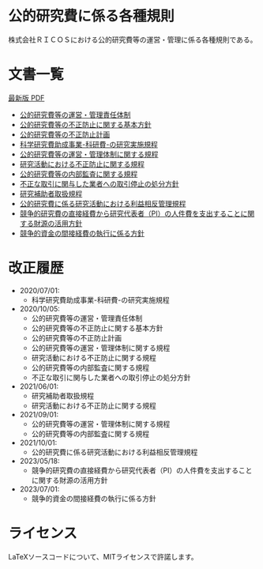 # 公的研究費に係る各種規則
株式会社ＲＩＣＯＳにおける公的研究費等の運営・管理に係る各種規則である。

# 文書一覧
[最新版 PDF](https://rules.ricos.co.jp/#%E5%85%AC%E7%9A%84%E7%A0%94%E7%A9%B6%E8%B2%BB%E3%81%AB%E4%BF%82%E3%82%8B%E5%90%84%E7%A8%AE%E8%A6%8F%E5%89%87)
- [公的研究費等の運営・管理責任体制](./src/00_公的研究費等の運営・管理責任体制.tex)
- [公的研究費等の不正防止に関する基本方針](./src/01_公的研究費等の不正防止に関する基本方針.tex)
- [公的研究費等の不正防止計画](./src/02_公的研究費等の不正防止計画.tex)
- [科学研究費助成事業-科研費-の研究実施規程](./src/03_科学研究費助成事業-科研費-の研究実施規程.tex)
- [公的研究費等の運営・管理体制に関する規程](./src/04_公的研究費等の運営・管理体制に関する規程.tex)
- [研究活動における不正防止に関する規程](./src/05_研究活動における不正防止に関する規程.tex)
- [公的研究費等の内部監査に関する規程](./src/06_公的研究費等の内部監査に関する規程.tex)
- [不正な取引に関与した業者への取引停止の処分方針](./src/07_不正な取引に関与した業者への取引停止の処分方針.tex)
- [研究補助者取扱規程](./src/08_研究補助者取扱規程.tex)
- [公的研究費に係る研究活動における利益相反管理規程](./src/09_公的研究費に係る研究活動における利益相反管理規程.tex)
- [競争的研究費の直接経費から研究代表者（PI）の人件費を支出することに関する財源の活用方針](./src/10_直接経費から研究代表者の人件費を支出することに関する財源の活用方針.tex)
- [競争的資金の間接経費の執行に係る方針](./src/11_競争的資金の間接経費の執行に係る方針.tex)

# 改正履歴
- 2020/07/01:
  - 科学研究費助成事業-科研費-の研究実施規程
- 2020/10/05:
  - 公的研究費等の運営・管理責任体制
  - 公的研究費等の不正防止に関する基本方針
  - 公的研究費等の不正防止計画
  - 公的研究費等の運営・管理体制に関する規程
  - 研究活動における不正防止に関する規程
  - 公的研究費等の内部監査に関する規程
  - 不正な取引に関与した業者への取引停止の処分方針
- 2021/06/01:
  - 研究補助者取扱規程
  - 研究活動における不正防止に関する規程
- 2021/09/01:
  - 公的研究費等の運営・管理体制に関する規程
  - 公的研究費等の内部監査に関する規程
- 2021/10/01:
  - 公的研究費に係る研究活動における利益相反管理規程
- 2023/05/18:
  - 競争的研究費の直接経費から研究代表者（PI）の人件費を支出することに関する財源の活用方針
- 2023/07/01:
  - 競争的資金の間接経費の執行に係る方針

# ライセンス
LaTeXソースコードについて、MITライセンスで許諾します。

	
